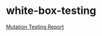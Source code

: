 # white-box-testing
[Mutation Testing Report](https://prateek1o1.github.io/white-box-testing/reports/mutation/mutation.html)
